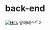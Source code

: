 # back-end
[![Hits](https://hits.seeyoufarm.com/api/count/incr/badge.svg?url=https%3A%2F%2Fgithub.com%2Fhook-killer%2Fback-end&count_bg=%2379C83D&title_bg=%23E90D0D&icon=&icon_color=%23E7E7E7&title=%EB%B0%B1%EC%97%94%EB%93%9C+%EC%9D%91%EC%95%A0&edge_flat=false)](https://hits.seeyoufarm.com)
응애테스트2
